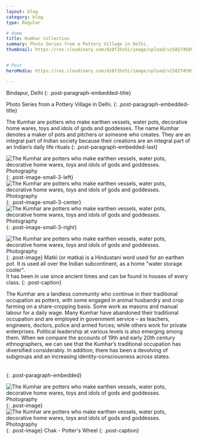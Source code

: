 ```yaml
---
layout: blog
category: blog
type: Regular

# Home
title: Kumhar Collection
summary: Photo Series from a Pottery Village in Delhi.
thumbnail: https://res.cloudinary.com/dz8f2hn5i/image/upload/v1582745096/Kumhar/Kumhar_-_Thumbnail_qysc8l.png


# Post
heroMedia: https://res.cloudinary.com/dz8f2hn5i/image/upload/v1582745097/Kumhar/Kumhar_nmsnvl.png

---
```


Bindapur, Delhi
{: .post-paragraph-embedded-title}

Photo Series from a Pottery Village in Delhi.
{: .post-paragraph-embedded-title}

The Kumhar are potters who make earthen vessels, water pots, decorative home wares, toys and idols of gods and goddesses. The name Kumhar denotes a maker of pots and pitchers or someone who creates. They are an integral part of Indian society because their creations are an integral part of an Indian’s daily life rituals
{: .post-paragraph-embedded-last}



<img src="https://res.cloudinary.com/dz8f2hn5i/image/upload/v1582745112/Kumhar/1_qqalfy.jpg" alt="The Kumhar are potters who make earthen vessels, water pots, decorative home wares, toys and idols of gods and goddesses. Photography">{: .post-image-small-3-left}
<img src="https://res.cloudinary.com/dz8f2hn5i/image/upload/v1582745111/Kumhar/2_v7qcw1.jpg" alt="The Kumhar are potters who make earthen vessels, water pots, decorative home wares, toys and idols of gods and goddesses. Photography">{: .post-image-small-3-center}
<img src="https://res.cloudinary.com/dz8f2hn5i/image/upload/v1582745113/Kumhar/3_jludoq.jpg" alt="The Kumhar are potters who make earthen vessels, water pots, decorative home wares, toys and idols of gods and goddesses. Photography">{: .post-image-small-3-right}

<img src="https://res.cloudinary.com/dz8f2hn5i/image/upload/v1582745113/Kumhar/4_wpx5lr.jpg" alt="The Kumhar are potters who make earthen vessels, water pots, decorative home wares, toys and idols of gods and goddesses. Photography">
{: .post-image} 
Matki (or matka) is a Hindustani word used for an earthen pot. It is used all over the Indian subcontinent, as a home "water storage cooler".<br> It has been in use since ancient times and can be found in houses of every class.
{: .post-caption}


The Kumhar are a landless community who continue in their traditional occupation as potters, with some engaged in animal husbandry and crop farming on a share-cropping basis. Some work as masons and manual labour for a daily wage. Many Kumhar have abandoned their traditional occupation and are employed in government service – as teachers, engineers, doctors, police and armed forces; while others work for private enterprises. Political leadership at various levels is also emerging among them.
When we compare the accounts of 19th and early 20th century ethnographers, we can see that the Kumhar’s traditional occupation has diversified considerably. In addition, there has been a devolving of subgroups and an increasing identity-consciousness across states.<br><br><br>
{: .post-paragraph-embedded}



<img src="https://res.cloudinary.com/dz8f2hn5i/image/upload/v1582745113/Kumhar/5_q4gloo.jpg" alt="The Kumhar are potters who make earthen vessels, water pots, decorative home wares, toys and idols of gods and goddesses. Photography">
{: .post-image} 

<img src="https://res.cloudinary.com/dz8f2hn5i/image/upload/v1582745113/Kumhar/6_poaexz.jpg" alt="The Kumhar are potters who make earthen vessels, water pots, decorative home wares, toys and idols of gods and goddesses. Photography">
{: .post-image} 
Chak - Potter's Wheel
{: .post-caption}

















